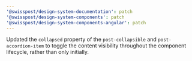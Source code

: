 ```yaml
---
'@swisspost/design-system-documentation': patch
'@swisspost/design-system-components': patch
'@swisspost/design-system-components-angular': patch
---
```


Updated the `collapsed` property of the `post-collapsible` and `post-accordion-item` to toggle the content visibility throughout the component lifecycle, rather than only initially.
